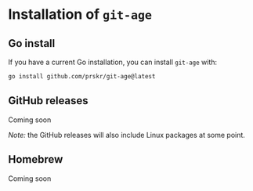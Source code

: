 # Installation of `git-age`

## Go install

If you have a current Go installation, you can install `git-age` with:

```sh
go install github.com/prskr/git-age@latest
```

## GitHub releases

Coming soon

_Note:_ the GitHub releases will also include Linux packages at some point.

## Homebrew

Coming soon